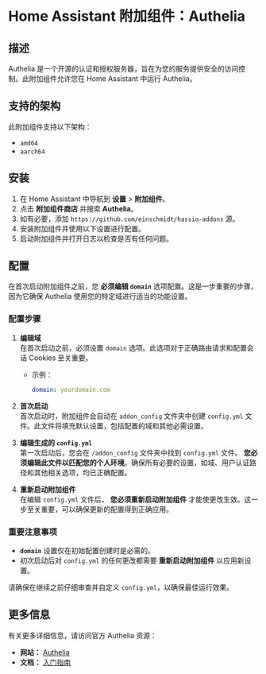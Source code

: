 # Home Assistant 附加组件：Authelia

## 描述

Authelia 是一个开源的认证和授权服务器，旨在为您的服务提供安全的访问控制。此附加组件允许您在 Home Assistant 中运行 Authelia。

## 支持的架构

此附加组件支持以下架构：

- `amd64`
- `aarch64`

## 安装

1. 在 Home Assistant 中导航到 **设置** > **附加组件**。
2. 点击 **附加组件商店** 并搜索 **Authelia**。
3. 如有必要，添加 `https://github.com/einschmidt/hassio-addons` 源。
4. 安装附加组件并使用以下设置进行配置。
5. 启动附加组件并打开日志以检查是否有任何问题。

## 配置

在首次启动附加组件之前，您 **必须编辑 `domain`** 选项配置。这是一步重要的步骤，因为它确保 Authelia 使用您的特定域进行适当的功能设置。

### 配置步骤

1. **编辑域**  
   在首次启动之前，必须设置 `domain` 选项。此选项对于正确路由请求和配置会话 Cookies 至关重要。

   - 示例：
     ```yaml
     domain: yourdomain.com
     ```

2. **首次启动**  
   首次启动时，附加组件会自动在 `addon_config` 文件夹中创建 `config.yml` 文件。此文件将填充默认设置，包括配置的域和其他必需设置。

3. **编辑生成的 `config.yml`**  
   第一次启动后，您会在 `/addon_config` 文件夹中找到 `config.yml` 文件。 **您必须编辑此文件以匹配您的个人环境**。确保所有必要的设置，如域、用户认证路径和其他相关选项，均已正确配置。

4. **重新启动附加组件**  
   在编辑 `config.yml` 文件后， **您必须重新启动附加组件** 才能使更改生效。这一步至关重要，可以确保更新的配置得到正确应用。

### 重要注意事项

- **`domain`** 设置仅在初始配置创建时是必需的。
- 初次启动后对 `config.yml` 的任何更改都需要 **重新启动附加组件** 以应用新设置。

请确保在继续之前仔细审查并自定义 `config.yml`，以确保最佳运行效果。

## 更多信息

有关更多详细信息，请访问官方 Authelia 资源：

- **网站：** [Authelia](https://www.authelia.com//)
- **文档：** [入门指南](https://www.authelia.com/integration/prologue/get-started/)
